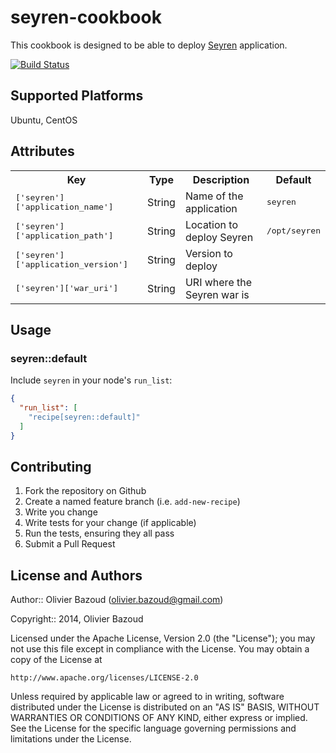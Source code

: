 # seyren-cookbook

This cookbook is designed to be able to deploy [Seyren](https://github.com/scobal/seyren) application.

[![Build Status](https://travis-ci.org/obazoud/chef-seyren.png)](https://travis-ci.org/obazoud/chef-seyren)

## Supported Platforms

Ubuntu, CentOS

## Attributes

<table>
  <tr>
    <th>Key</th>
    <th>Type</th>
    <th>Description</th>
    <th>Default</th>
  </tr>
  <tr>
    <td><tt>['seyren']['application_name']</tt></td>
    <td>String</td>
    <td>Name of the application</td>
    <td><tt>seyren</tt></td>
  </tr>
  <tr>
    <td><tt>['seyren']['application_path']</tt></td>
    <td>String</td>
    <td>Location to deploy Seyren</td>
    <td><tt>/opt/seyren</tt></td>
  </tr>
  <tr>
    <td><tt>['seyren']['application_version']</tt></td>
    <td>String</td>
    <td>Version to deploy</td>
    <td></td>
  </tr>
  <tr>
    <td><tt>['seyren']['war_uri']</tt></td>
    <td>String</td>
    <td>URI where the Seyren war is</td>
    <td></td>
  </tr>
</table>

## Usage

### seyren::default

Include `seyren` in your node's `run_list`:

```json
{
  "run_list": [
    "recipe[seyren::default]"
  ]
}
```

## Contributing

1. Fork the repository on Github
2. Create a named feature branch (i.e. `add-new-recipe`)
3. Write you change
4. Write tests for your change (if applicable)
5. Run the tests, ensuring they all pass
6. Submit a Pull Request

## License and Authors

Author:: Olivier Bazoud (<olivier.bazoud@gmail.com>)

Copyright:: 2014, Olivier Bazoud

Licensed under the Apache License, Version 2.0 (the "License");
you may not use this file except in compliance with the License.
You may obtain a copy of the License at

    http://www.apache.org/licenses/LICENSE-2.0

Unless required by applicable law or agreed to in writing, software
distributed under the License is distributed on an "AS IS" BASIS,
WITHOUT WARRANTIES OR CONDITIONS OF ANY KIND, either express or implied.
See the License for the specific language governing permissions and
limitations under the License.

